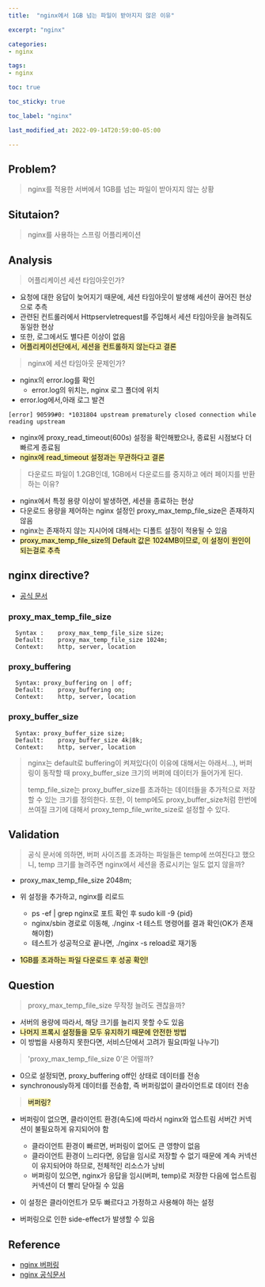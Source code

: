 ```yaml
---
title:  "nginx에서 1GB 넘는 파일이 받아지지 않은 이유"

excerpt: "nginx"

categories:
- nginx

tags:
- nginx

toc: true

toc_sticky: true

toc_label: "nginx"

last_modified_at: 2022-09-14T20:59:00-05:00

---
```


## Problem?

> nginx를 적용한 서버에서 1GB를 넘는 파일이 받아지지 않는 상황


## Situtaion?
> nginx를 사용하는 스프링 어플리케이션

## Analysis

> 어플리케이션 세션 타임아웃인가?

  - 요청에 대한 응답이 늦어지기 때문에, 세션 타임아웃이 발생해 세션이 끊어진 현상으로 추측
  - 관련된 컨트롤러에서 Httpservletrequest를 주입해서 세션 타임아웃을 늘려줘도 동일한 현상
  - 또한, 로그에서도 별다른 이상이 없음
  - <mark style='background-color: #fff5b1'>어플리케이션단에서, 세션을 컨트롤하지 않는다고 결론</mark>

> nginx에 세션 타임아웃 문제인가?

  - nginx의 error.log를 확인
    - error.log의 위치는, nginx 로그 폴더에 위치
  - error.log에서,아래 로그 발견

~~~shell
[error] 90599#0: *1031804 upstream prematurely closed connection while reading upstream
~~~

  - nginx에 proxy_read_timeout(600s) 설정을 확인해봤으나, 종료된 시점보다 더 빠르게 종료됨
  - <mark style='background-color: #fff5b1'>nginx에 read_timeout 설정과는 무관하다고 결론</mark>

> 다운로드 파일이 1.2GB인데, 1GB에서 다운로드를 중지하고 에러 페이지를 반환하는 이유?

  - nginx에서 특정 용량 이상이 발생하면, 세션을 종료하는 현상
  - 다운로드 용량을 제어하는 nginx 설정인 proxy_max_temp_file_size은 존재하지 않음
  - nginx는 존재하지 않는 지시어에 대해서는 디폴트 설정이 적용될 수 있음
  - <mark style='background-color: #fff5b1'>proxy_max_temp_file_size의 Default 값은 1024MB이므로, 이 설정이 원인이 되는걸로 추측</mark>

## nginx directive?
  - [공식 문서](http://nginx.org/en/docs/http/ngx_http_proxy_module.html#proxy_max_temp_file_size)
  
  ### proxy_max_temp_file_size

  ~~~shell
    Syntax :	proxy_max_temp_file_size size;
    Default:	proxy_max_temp_file_size 1024m;
    Context:	http, server, location
  ~~~

  ### proxy_buffering

  ~~~shell  
    Syntax:	proxy_buffering on | off;
    Default:	proxy_buffering on;
    Context:	http, server, location
  ~~~

  ### proxy_buffer_size

  ~~~shell
    Syntax:	proxy_buffer_size size;
    Default:	proxy_buffer_size 4k|8k;
    Context:	http, server, location
  ~~~

> nginx는 default로 buffering이 켜져있다(이 이유에 대해서는 아래서...), 버퍼링이 동작할 때 proxy_buffer_size 크기의 버퍼에 데이터가 들어가게 된다.
> 
> temp_file_size는 proxy_buffer_size를 초과하는 데이터들을 추가적으로 저장할 수 있는 크기를 정의한다. 또한, 이 temp에도 proxy_buffer_size처럼
> 한번에 쓰여질 크기에 대해서 proxy_temp_file_write_size로 설정할 수 있다.

## Validation
  > 공식 문서에 의하면, 버퍼 사이즈를 초과하는 파일들은 temp에 쓰여진다고 했으니, temp 크기를 늘려주면 nginx에서 세션을 
  > 종료시키는 일도 없지 않을까?

  - proxy_max_temp_file_size 2048m;
  - 위 설정을 추가하고, nginx를 리로드
    - ps -ef | grep nginx로 포트 확인 후 sudo kill -9 {pid}
    - nginx/sbin 경로로 이동해, ./nginx -t 테스트 명령어를 결과 확인(OK가 존재해야함)
    - 테스트가 성공적으로 끝나면, ./nginx -s reload로 재기동
  
  - <mark style='background-color: #fff5b1'>1GB를 초과하는 파일 다운로드 후 성공 확인!</mark>

## Question
  > proxy_max_temp_file_size 무작정 늘려도 괜찮을까?

  - 서버의 용량에 따라서, 해당 크기를 늘리지 못할 수도 있음
  - <mark style='background-color: #fff5b1'>나머지 프록시 설정들을 모두 유지하기 때문에 안전한 방법</mark>
  - 이 방법을 사용하지 못한다면, 서비스단에서 고려가 필요(파일 나누기)

  > 'proxy_max_temp_file_size 0'은 어떨까?

  - 0으로 설정되면, proxy_buffering off인 상태로 데이터를 전송
  - synchronously하게 데이터를 전송함, 즉 버퍼링없이 클라이언트로 데이터 전송
   
  > <mark style='background-color: #fff5b1'>버퍼링?</mark>

  - 버퍼링이 없으면, 클라이언트 환경(속도)에 따라서 nginx와 업스트림 서버간 커넥션이 불필요하게 유지되어야 함
    - 클라이언트 환경이 빠르면, 버퍼링이 없어도 큰 영향이 없음
    - 클라이언트 환경이 느리다면, 응답을 임시로 저장할 수 없기 때문에 계속 커넥션이 유지되어야 하므로, 전체적인 리소스가 낭비
    - 버퍼링이 있으면, nginx가 응답을 임시(버퍼, temp)로 저장한 다음에 업스트림 커넥션이 더 빨리 닫아질 수 있음 
    
  - 이 설정은 클라이언트가 모두 빠르다고 가정하고 사용해야 하는 설정
  - 버퍼링으로 인한 side-effect가 발생할 수 있음

## Reference
  - [nginx 버퍼링](https://www.digitalocean.com/community/tutorials/understanding-nginx-http-proxying-load-balancing-buffering-and-caching)
  - [nginx 공식문서](http://nginx.org/en/docs/http/ngx_http_proxy_module.html#proxy_max_temp_file_size)
